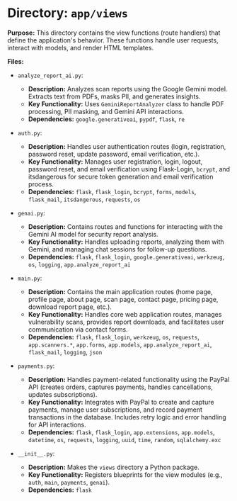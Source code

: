 # Directory: `app/views`

**Purpose:** This directory contains the view functions (route handlers) that define the application's behavior. These functions handle user requests, interact with models, and render HTML templates.

**Files:**

*   `analyze_report_ai.py`:
    *   **Description:** Analyzes scan reports using the Google Gemini model. Extracts text from PDFs, masks PII, and generates insights.
    *   **Key Functionality:** Uses `GeminiReportAnalyzer` class to handle PDF processing, PII masking, and Gemini API interactions.
    *   **Dependencies:** `google.generativeai`, `pypdf`, `flask`, `re`

*   `auth.py`:
    *   **Description:** Handles user authentication routes (login, registration, password reset, update password, email verification, etc.).
    *   **Key Functionality:** Manages user registration, login, logout, password reset, and email verification using Flask-Login, `bcrypt`, and itsdangerous for secure token generation and email verification process.
    *   **Dependencies:** `flask`, `flask_login`, `bcrypt`, `forms`, `models`, `flask_mail`, `itsdangerous`, `requests`, `os`

*   `genai.py`:
    *   **Description:** Contains routes and functions for interacting with the Gemini AI model for security report analysis.
    *   **Key Functionality:** Handles uploading reports, analyzing them with Gemini, and managing chat sessions for follow-up questions.
    *   **Dependencies:** `flask`, `flask_login`, `google.generativeai`, `werkzeug`, `os`, `logging`, `app.analyze_report_ai`

*   `main.py`:
    *   **Description:** Contains the main application routes (home page, profile page, about page, scan page, contact page, pricing page, download report page, etc.).
    *   **Key Functionality:** Handles core web application routes, manages vulnerability scans, provides report downloads, and facilitates user communication via contact forms.
    *   **Dependencies:** `flask`, `flask_login`, `werkzeug`, `os`, `requests`, `app.scanners.*`, `app.forms`, `app.models`, `app.analyze_report_ai`, `flask_mail`, `logging`, `json`

*   `payments.py`:
    *   **Description:** Handles payment-related functionality using the PayPal API (creates orders, captures payments, handles cancellations, updates subscriptions).
    *   **Key Functionality:** Integrates with PayPal to create and capture payments, manage user subscriptions, and record payment transactions in the database. Includes retry logic and error handling for API interactions.
    *   **Dependencies:** `flask`, `flask_login`, `app.extensions`, `app.models`, `datetime`, `os`, `requests`, `logging`, `uuid`, `time`, `random`, `sqlalchemy.exc`

*   `__init__.py`:
    *   **Description:** Makes the `views` directory a Python package.
    *   **Key Functionality:** Registers blueprints for the view modules (e.g., `auth`, `main`, `payments`, `genai`).
    *   **Dependencies:** `flask`